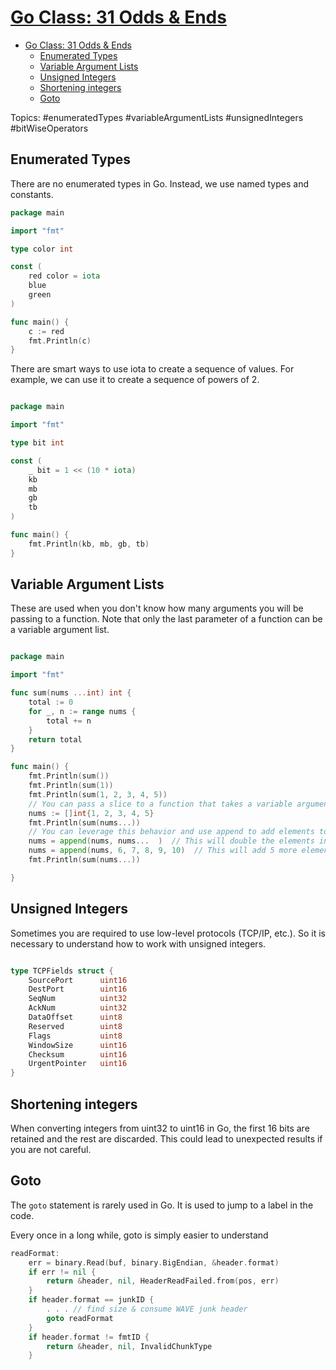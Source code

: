 # [Go Class: 31 Odds & Ends](https://www.youtube.com/watch?v=oTtYtrFv3gw&list=PLoILbKo9rG3skRCj37Kn5Zj803hhiuRK6&index=31)

- [Go Class: 31 Odds \& Ends](#go-class-31-odds--ends)
  - [Enumerated Types](#enumerated-types)
  - [Variable Argument Lists](#variable-argument-lists)
  - [Unsigned Integers](#unsigned-integers)
  - [Shortening integers](#shortening-integers)
  - [Goto](#goto)

Topics: #enumeratedTypes #variableArgumentLists #unsignedIntegers #bitWiseOperators

## Enumerated Types

There are no enumerated types in Go. Instead, we use named types and constants.

```go
package main

import "fmt"

type color int

const (
    red color = iota
    blue
    green
)

func main() {
    c := red
    fmt.Println(c)
}
```

There are smart ways to use iota to create a sequence of values. For example, we can use it to create a sequence of powers of 2.

```go

package main

import "fmt"

type bit int

const (
    _ bit = 1 << (10 * iota)
    kb
    mb
    gb
    tb
)

func main() {
    fmt.Println(kb, mb, gb, tb)
}
```

## Variable Argument Lists

These are used when you don't know how many arguments you will be passing to a function.
Note that only the last parameter of a function can be a variable argument list.

```go

package main

import "fmt"

func sum(nums ...int) int {
    total := 0
    for _, n := range nums {
        total += n
    }
    return total
}

func main() {
    fmt.Println(sum())
    fmt.Println(sum(1))
    fmt.Println(sum(1, 2, 3, 4, 5))
    // You can pass a slice to a function that takes a variable argument list by using the `...` operator.
    nums := []int{1, 2, 3, 4, 5}
    fmt.Println(sum(nums...))
    // You can leverage this behavior and use append to add elements to a slice.
    nums = append(nums, nums...  )  // This will double the elements in the slice.
    nums = append(nums, 6, 7, 8, 9, 10)  // This will add 5 more elements to the slice.
    fmt.Println(sum(nums...))

}

```

## Unsigned Integers

Sometimes you are required to use low-level protocols (TCP/IP, etc.).
So it is necessary to understand how to work with unsigned integers.

```go

type TCPFields struct {
    SourcePort      uint16
    DestPort        uint16
    SeqNum          uint32
    AckNum          uint32
    DataOffset      uint8
    Reserved        uint8
    Flags           uint8
    WindowSize      uint16
    Checksum        uint16
    UrgentPointer   uint16
}

```

## Shortening integers

When converting integers from uint32 to uint16 in Go, the first 16 bits are retained and the rest are discarded.
This could lead to unexpected results if you are not careful.

## Goto

The `goto` statement is rarely used in Go. It is used to jump to a label in the code.

Every once in a long while, goto is simply easier to understand

```go
readFormat:
    err = binary.Read(buf, binary.BigEndian, &header.format)
    if err != nil {
        return &header, nil, HeaderReadFailed.from(pos, err)
    }
    if header.format == junkID {
        . . . // find size & consume WAVE junk header
        goto readFormat
    }
    if header.format != fmtID {
        return &header, nil, InvalidChunkType
    }
```
